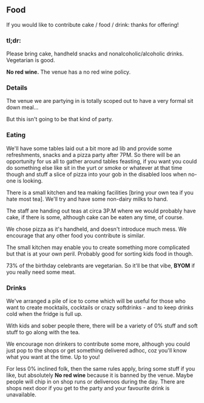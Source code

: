 ## Food


If you would like to contribute cake / food / drink: thanks for offering!

### tl;dr:

Please bring cake, handheld snacks and nonalcoholic/alcoholic drinks. Vegetarian is good.

**No red wine.** The venue has a no red wine policy.

### Details

The venue we are partying in is totally scoped out to have a very formal sit down meal...

But this isn't going to be that kind of party.

### Eating

We'll have some tables laid out a bit more ad lib and provide some refreshments, snacks and a pizza party after 7PM. So there will be an opportunity for us all to gather around tables feasting, if you want you could do something else like sit in the yurt or smoke or whatever at that time though and stuff a slice of pizza into your gob in the disabled loos when no-one is looking.

There is a small kitchen and tea making facilities [bring your own tea if you hate most tea]. We'll try and have some non-dairy milks to hand.

The staff are handing out teas at circa 3P.M where we would probably have cake, if there is some, although cake can be eaten any time, of course.

We chose pizza as it's handheld, and doesn't introduce much mess. We encourage that any other food you contribute is similar. 

The small kitchen may enable you to create something more complicated but that is at your own peril. Probably good for sorting kids food in though.

73% of the birthday celebrants are vegetarian. So it'll be that vibe, **BYOM** if you really need some meat.

### Drinks

We've arranged a pile of ice to come which will be useful for those who want to create mocktails, cocktails or crazy softdrinks - and to keep drinks cold when the fridge is full up.

With kids and sober people there, there will be a variety of 0% stuff and soft stuff to go along with the tea.

We encourage non drinkers to contribute some more, although you could just pop to the shops or get something delivered adhoc, coz you'll know what you want at the time. Up to you!

For less 0% inclined folk, then the same rules apply, bring some stuff if you like, but absolutely **No red wine** because it is banned by the venue. Maybe people will chip in on shop runs or deliveroos during the day. There are shops next door if you get to the party and your favourite drink is unavailable. 
